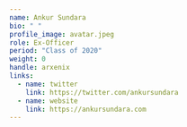 ```yaml
---
name: Ankur Sundara
bio: " "
profile_image: avatar.jpeg
role: Ex-Officer
period: "Class of 2020"
weight: 0
handle: arxenix
links:
  - name: twitter
    link: https://twitter.com/ankursundara
  - name: website
    link: https://ankursundara.com
---
```

